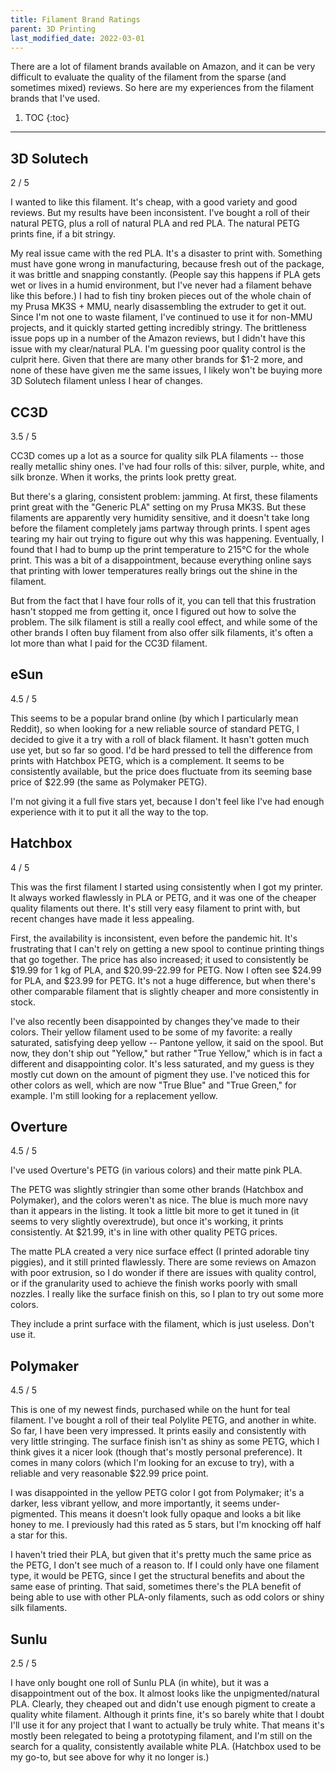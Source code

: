 ```yaml
---
title: Filament Brand Ratings
parent: 3D Printing
last_modified_date: 2022-03-01
---
```


There are a lot of filament brands available on Amazon, and it can be very difficult to evaluate the quality of the filament from the sparse (and sometimes mixed) reviews. So here are my experiences from the filament brands that I've used.

1. TOC
{:toc}

---

## 3D Solutech

<div class="star-wrapper">
<span class="stars" style="--w: 40%;"></span>
<span class="count">2 / 5</span>
</div>

I wanted to like this filament. It's cheap, with a good variety and good reviews. But my results have been inconsistent. I've bought a roll of their natural PETG, plus a roll of natural PLA and red PLA. The natural PETG prints fine, if a bit stringy.

My real issue came with the red PLA. It's a disaster to print with. Something must have gone wrong in manufacturing, because fresh out of the package, it was brittle and snapping constantly. (People say this happens if PLA gets wet or lives in a humid environment, but I've never had a filament behave like this before.) I had to fish tiny broken pieces out of the whole chain of my Prusa MK3S + MMU, nearly disassembling the extruder to get it out. Since I'm not one to waste filament, I've continued to use it for non-MMU projects, and it quickly started getting incredibly stringy. The brittleness issue pops up in a number of the Amazon reviews, but I didn't have this issue with my clear/natural PLA. I'm guessing poor quality control is the culprit here. Given that there are many other brands for $1-2 more, and none of these have given me the same issues, I likely won't be buying more 3D Solutech filament unless I hear of changes.

## CC3D

<div class="star-wrapper">
<span class="stars" style="--w: 70%;"></span>
<span class="count">3.5 / 5</span>
</div>

CC3D comes up a lot as a source for quality silk PLA filaments -- those really metallic shiny ones. I've had four rolls of this: silver, purple, white, and silk bronze. When it works, the prints look pretty great.

But there's a glaring, consistent problem: jamming. At first, these filaments print great with the "Generic PLA" setting on my Prusa MK3S. But these filaments are apparently very humidity sensitive, and it doesn't take long before the filament completely jams partway through prints. I spent ages tearing my hair out trying to figure out why this was happening. Eventually, I found that I had to bump up the print temperature to 215°C for the whole print. This was a bit of a disappointment, because everything online says that printing with lower temperatures really brings out the shine in the filament.

But from the fact that I have four rolls of it, you can tell that this frustration hasn't stopped me from getting it, once I figured out how to solve the problem. The silk filament is still a really cool effect, and while some of the other brands I often buy filament from also offer silk filaments, it's often a lot more than what I paid for the CC3D filament.

## eSun

<div class="star-wrapper">
<span class="stars" style="--w: 90%;"></span>
<span class="count">4.5 / 5</span>
</div>

This seems to be a popular brand online (by which I particularly mean Reddit), so when looking for a new reliable source of standard PETG, I decided to give it a try with a roll of black filament. It hasn't gotten much use yet, but so far so good. I'd be hard pressed to tell the difference from prints with Hatchbox PETG, which is a complement. It seems to be consistently available, but the price does fluctuate from its seeming base price of $22.99 (the same as Polymaker PETG).

I'm not giving it a full five stars yet, because I don't feel like I've had enough experience with it to put it all the way to the top.

## Hatchbox

<div class="star-wrapper">
<span class="stars" style="--w: 80%;"></span>
<span class="count">4 / 5</span>
</div>

This was the first filament I started using consistently when I got my printer. It always worked flawlessly in PLA or PETG, and it was one of the cheaper quality filaments out there. It's still very easy filament to print with, but recent changes have made it less appealing.

First, the availability is inconsistent, even before the pandemic hit. It's frustrating that I can't rely on getting a new spool to continue printing things that go together. The price has also increased; it used to consistently be \$19.99 for 1 kg of PLA, and $20.99-22.99 for PETG. Now I often see $24.99 for PLA, and $23.99 for PETG. It's not a huge difference, but when there's other comparable filament that is slightly cheaper and more consistently in stock.

I've also recently been disappointed by changes they've made to their colors. Their yellow filament used to be some of my favorite: a really saturated, satisfying deep yellow -- Pantone yellow, it said on the spool. But now, they don't ship out "Yellow," but rather "True Yellow," which is in fact a different and disappointing color. It's less saturated, and my guess is they mostly cut down on the amount of pigment they use. I've noticed this for other colors as well, which are now "True Blue" and "True Green," for example. I'm still looking for a replacement yellow.

## Overture

<div class="star-wrapper">
<span class="stars" style="--w: 90%;"></span>
<span class="count">4.5 / 5</span>
</div>

I've used Overture's PETG (in various colors) and their matte pink PLA.

The PETG was slightly stringier than some other brands (Hatchbox and Polymaker), and the colors weren't as nice. The blue is much more navy than it appears in the listing. It took a little bit more to get it tuned in (it seems to very slightly overextrude), but once it's working, it prints consistently. At \$21.99, it's in line with other quality PETG prices.

The matte PLA created a very nice surface effect (I printed adorable tiny piggies), and it still printed flawlessly. There are some reviews on Amazon with poor extrusion, so I do wonder if there are issues with quality control, or if the granularity used to achieve the finish works poorly with small nozzles. I really like the surface finish on this, so I plan to try out some more colors.

They include a print surface with the filament, which is just useless. Don't use it.

## Polymaker

<div class="star-wrapper">
<span class="stars" style="--w: 90%;"></span>
<span class="count">4.5 / 5</span>
</div>

This is one of my newest finds, purchased while on the hunt for teal filament. I've bought a roll of their teal Polylite PETG, and another in white. So far, I have been very impressed. It prints easily and consistently with very little stringing. The surface finish isn't as shiny as some PETG, which I think gives it a nicer look (though that's mostly personal preference). It comes in many colors (which I'm looking for an excuse to try), with a reliable and very reasonable $22.99 price point.

I was disappointed in the yellow PETG color I got from Polymaker; it's a darker, less vibrant yellow, and more importantly, it seems under-pigmented. This means it doesn't look fully opaque and looks a bit like honey to me. I previously had this rated as 5 stars, but I'm knocking off half a star for this.

I haven't tried their PLA, but given that it's pretty much the same price as the PETG, I don't see much of a reason to. If I could only have one filament type, it would be PETG, since I get the structural benefits and about the same ease of printing. That said, sometimes there's the PLA benefit of being able to use with other PLA-only filaments, such as odd colors or shiny silk filaments.

## Sunlu

<div class="star-wrapper">
<span class="stars" style="--w: 50%;"></span>
<span class="count">2.5 / 5</span>
</div>

I have only bought one roll of Sunlu PLA (in white), but it was a disappointment out of the box. It almost looks like the unpigmented/natural PLA. Clearly, they cheaped out and didn't use enough pigment to create a quality white filament. Although it prints fine, it's so barely white that I doubt I'll use it for any project that I want to actually be truly white. That means it's mostly been relegated to being a prototyping filament, and I'm still on the search for a quality, consistently available white PLA. (Hatchbox used to be my go-to, but see above for why it no longer is.)



<!-- <div class="stars" style="--w: 10%;"></div>
<div class="stars" style="--w: 20%;"></div>
<div class="stars" style="--w: 30%;"></div>
<div class="stars" style="--w: 40%;"></div>
<div class="stars" style="--w: 50%;"></div>
<div class="stars" style="--w: 60%;"></div>
<div class="stars" style="--w: 70%;"></div>
<div class="stars" style="--w: 80%;"></div>
<div class="stars" style="--w: 90%;"></div>
<div class="stars" style="--w: 100%;"></div> -->

